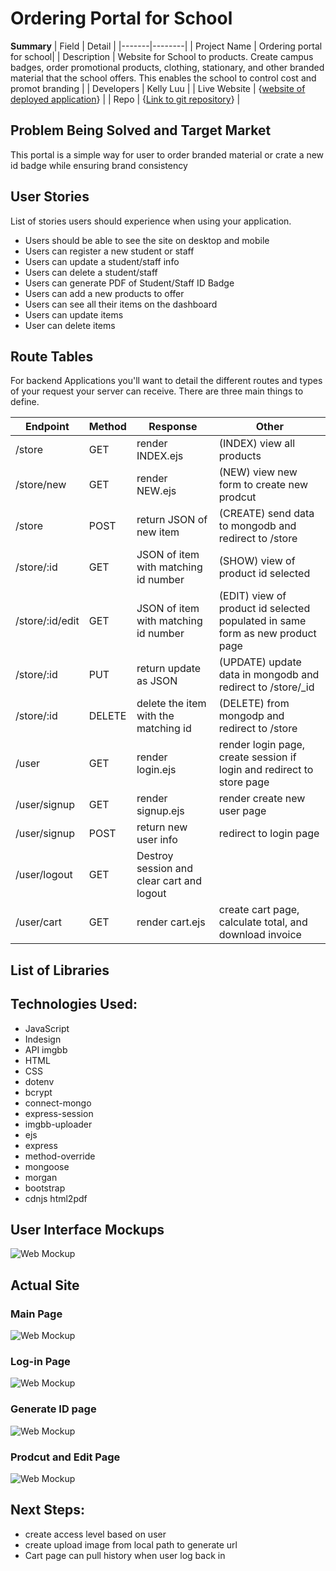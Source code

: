 
# Ordering Portal for School  

**Summary**
| Field | Detail |
|-------|--------|
| Project Name | Ordering portal for school|
| Description | Website for School to products. Create campus badges, order promotional products, clothing, stationary, and other branded material that the school offers. This enables the school to control cost and promot branding |
| Developers | Kelly Luu |
| Live Website | {[website of deployed application](https://universitystore.herokuapp.com/store)} |
| Repo | {[Link to git repository](https://github.com/kellyluuu/Project2)} |

## Problem Being Solved and Target Market

This portal is a simple way for user to order branded material or crate a new id badge while ensuring brand consistency 

## User Stories

List of stories users should experience when using your application.

- Users should be able to see the site on desktop and mobile
- Users can register a new student or staff
- Users can update a student/staff info
- Users can delete a student/staff
- Users can generate PDF of Student/Staff ID Badge
- Users can add a new products to offer  
- Users can see all their items on the dashboard
- Users can update items
- User can delete items


## Route Tables

For backend Applications you'll want to detail the different routes and types of your request your server can receive. There are three main things to define.

| Endpoint | Method | Response | Other |
| -------- | ------ | -------- | ----- |
| /store | GET | render INDEX.ejs | (INDEX) view all products|
| /store/new | GET | render NEW.ejs | (NEW) view new form to create new prodcut |
| /store | POST |  return JSON of new item | (CREATE) send data to mongodb and redirect to /store |
| /store/:id | GET | JSON of item with matching id number | (SHOW) view of product id selected|
| /store/:id/edit | GET | JSON of item with matching id number | (EDIT) view of product id selected populated in same form as new product page|
| /store/:id | PUT | return update as JSON | (UPDATE) update data in mongodb and redirect to /store/_id  |
| /store/:id | DELETE | delete the item with the matching id | (DELETE) from mongodp and redirect to /store|
| /user | GET | render login.ejs | render login page, create session if login and redirect to store page|
| /user/signup | GET | render signup.ejs | render create new user page|
| /user/signup | POST | return new user info | redirect to login page |
| /user/logout | GET | Destroy session and clear cart and logout |  |
| /user/cart | GET | render cart.ejs | create cart page, calculate total, and download invoice|


## List of Libraries



## Technologies Used:
- JavaScript
- Indesign
- API imgbb
- HTML
- CSS
- dotenv
- bcrypt
- connect-mongo
- express-session
- imgbb-uploader
- ejs
- express
- method-override
- mongoose
- morgan
- bootstrap
- cdnjs html2pdf

## User Interface Mockups
![Web Mockup](doc/index.png)

## Actual Site
### Main Page
![Web Mockup](doc/main-page.png)

### Log-in Page
![Web Mockup](doc/login.png)

### Generate ID page
![Web Mockup](doc/create-ID.png)

### Prodcut and Edit Page
![Web Mockup](doc/product-edit.png)

## Next Steps:
- create access level based on user 
- create upload image from local path to generate url 
- Cart page can pull history when user log back in



